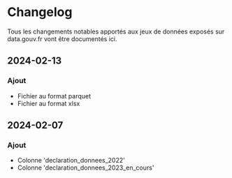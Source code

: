 # Changelog

Tous les changements notables apportés aux jeux de données exposés sur data.gouv.fr vont être documentés ici.

## 2024-02-13

### Ajout
* Fichier au format parquet
* Fichier au format xlsx


## 2024-02-07

### Ajout
* Colonne 'declaration_donnees_2022'
* Colonne 'declaration_donnees_2023_en_cours'
